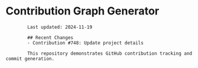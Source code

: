 # Contribution Graph Generator
            
            Last updated: 2024-11-19
            
            ## Recent Changes
            - Contribution #748: Update project details
            
            This repository demonstrates GitHub contribution tracking and commit generation.
        